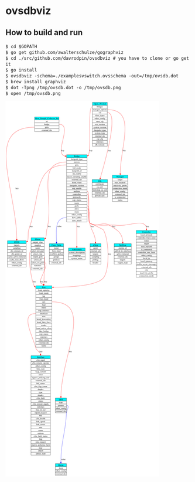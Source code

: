 # ovsdbviz

## How to build and run

```
$ cd $GOPATH
$ go get github.com/awalterschulze/gographviz
$ cd ./src/github.com/davrodpin/ovsdbviz # you have to clone or go get it
$ go install
$ ovsdbviz -schema=./examplesvswitch.ovsschema -out=/tmp/ovsdb.dot
$ brew install graphviz
$ dot -Tpng /tmp/ovsdb.dot -o /tmp/ovsdb.png
$ open /tmp/ovsdb.png
```

![OpenVSwitch Schema](https://github.com/davrodpin/ovsdbviz/blob/master/examples/vswitch.ovsschema.png)
